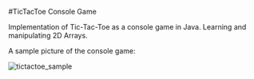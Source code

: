 #TicTacToe Console Game

Implementation of Tic-Tac-Toe as a console game in Java.
Learning and manipulating 2D Arrays.

A sample picture of the console game:

![tictactoe_sample](https://user-images.githubusercontent.com/93622223/164073117-ede2ab3b-e681-4fe5-9bdd-1f79ec95db03.png)
